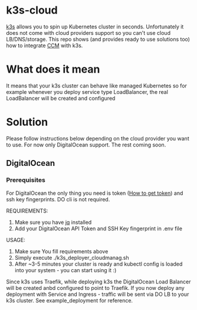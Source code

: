 # k3s-cloud

[k3s](https://k3s.io/) allows you to spin up Kubernetes cluster in seconds. Unfortunately it does not come with cloud providers support so you can't use cloud LB/DNS/storage. This repo shows (and provides ready to use solutions too) how to integrate [CCM](https://kubernetes.io/docs/tasks/administer-cluster/running-cloud-controller/) with k3s.


# What does it mean

It means that your k3s cluster can behave like managed Kubernetes so for example whenever you deploy service type LoadBalancer, the real LoadBalancer will be created and configured

# Solution

Please follow instructions below depending on the cloud provider you want to use. For now only DigitalOcean support. The rest coming soon.

## DigitalOcean
### Prerequisites

For DigitalOcean the only thing you need is token ([How to get token](https://www.digitalocean.com/docs/api/create-personal-access-token/)) and ssh key fingerprints. DO cli is not required.

REQUIREMENTS:

1. Make sure you have [jq](https://stedolan.github.io/jq/) installed
2. Add your DigitalOcean API Token and SSH Key fingerprint in .env file


USAGE:

1. Make sure You fill requirements above
2. Simply execute ./k3s_deployer_cloudmanag.sh
3. After ~3-5 minutes your cluster is ready and kubectl config is loaded into your system - you can start using it :)

Since k3s uses Traefik, while deploying k3s the DigitalOcean Load Balancer will be created anbd configured to point to Traefik. If you now deploy any deployment with Service and Ingress - traffic will be sent via DO LB to your k3s cluster. See example_deployment for reference.
